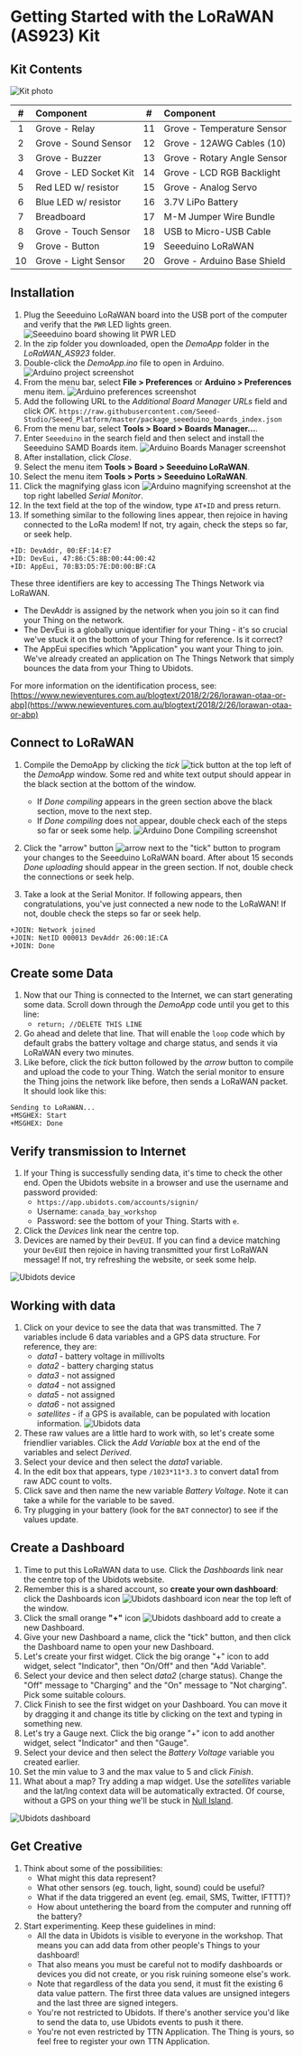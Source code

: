 Getting Started with the LoRaWAN (AS923) Kit
====================================

Kit Contents
------------

![Kit photo](images/case_open.jpg)

|# |Component                    |# |Component |
|:---:|:---|:---:|:---|
|1 | Grove - Relay           |11| Grove - Temperature Sensor  |
|2 | Grove - Sound Sensor    |12| Grove - 12AWG Cables (10)   |
|3 | Grove - Buzzer          |13| Grove - Rotary Angle Sensor |
|4 | Grove - LED Socket Kit  |14| Grove - LCD RGB Backlight   |
|5 | Red LED w/ resistor     |15| Grove - Analog Servo        |
|6 | Blue LED w/ resistor    |16| 3.7V LiPo Battery           |
|7 | Breadboard              |17| M-M Jumper Wire Bundle      |
|8 | Grove - Touch Sensor    |18| USB to Micro-USB Cable      |
|9 | Grove - Button          |19| Seeeduino LoRaWAN           |
|10| Grove - Light Sensor    |20| Grove - Arduino Base Shield |


Installation
------------

1. Plug the Seeeduino LoRaWAN board into the USB port of the computer and verify that the `PWR` LED lights green.
![Seeeduino board showing lit PWR LED](images/Seeeduino-LEDs.jpeg)
1. In the zip folder you downloaded, open the _DemoApp_ folder in the _LoRaWAN_AS923_ folder.
1. Double-click the _DemoApp.ino_ file to open in Arduino.
![Arduino project screenshot](images/Arduino_project_screenshot.png)
1. From the menu bar, select **File > Preferences** or **Arduino > Preferences** menu item.
![Arduino preferences screenshot](images/Arduino_preferences_screenshot.png)
1. Add the following URL to the _Additional Board Manager URLs_ field and click _OK_.
`https://raw.githubusercontent.com/Seeed-Studio/Seeed_Platform/master/package_seeeduino_boards_index.json`
1. From the menu bar, select **Tools > Board > Boards Manager...**.
1. Enter `Seeeduino` in the search field and then select and install the Seeeduino SAMD Boards item.
![Arduino Boards Manager screenshot](images/Arduino_boards_manager_screenshot.png)
1. After installation, click _Close_.
1. Select the menu item **Tools > Board > Seeeduino LoRaWAN**.
1. Select the menu item **Tools > Ports > Seeeduino LoRaWAN**.
1. Click the magnifying glass icon ![Arduino magnifying screenshot](images/Arduino_magnifying_screenshot.png) at the top right labelled _Serial Monitor_.
1. In the text field at the top of the window, type `AT+ID` and press return.
1. If something similar to the following lines appear, then rejoice in having connected to the LoRa modem! If not, try again, check the steps so far, or seek help.

```
+ID: DevAddr, 00:EF:14:E7
+ID: DevEui, 47:86:C5:8B:00:44:00:42
+ID: AppEui, 70:B3:D5:7E:D0:00:BF:CA
```

These three identifiers are key to accessing The Things Network via LoRaWAN.

 * The DevAddr is assigned by the network when you join so it can find your Thing on the network.
 * The DevEui is a globally unique identifier for your Thing - it's so crucial we've stuck it on the bottom of your Thing for reference. Is it correct?
 * The AppEui specifies which "Application" you want your Thing to join. We've already created an application on The Things Network that simply bounces the data from your Thing to Ubidots.

For more information on the identification process, see: [https://www.newieventures.com.au/blogtext/2018/2/26/lorawan-otaa-or-abp](https://www.newieventures.com.au/blogtext/2018/2/26/lorawan-otaa-or-abp)

Connect to LoRaWAN
------------------

1. Compile the DemoApp by clicking the _tick_ ![tick](images/Arduino_tick_screenshot.png) button at the top left of the _DemoApp_ window.
Some red and white text output should appear in the black section at the bottom of the window.
	* If _Done compiling_ appears in the green section above the black section, move to the next step.
	* If _Done compiling_ does not appear, double check each of the steps so far or seek some help.
![Arduino Done Compiling screenshot](images/Arduino_done_compiling_screenshot.png)

1. Click the "arrow" button ![arrow](images/Arduino_arrow_screenshot.png) next to the "tick" button to program your changes to the Seeeduino LoRaWAN board. After about 15 seconds _Done uploading_ should appear in the green section. If not, double check the connections or seek help.
1. Take a look at the Serial Monitor. If following appears, then congratulations, you've just connected a new node to the LoRaWAN! If not, double check the steps so far or seek help.

```
+JOIN: Network joined
+JOIN: NetID 000013 DevAddr 26:00:1E:CA
+JOIN: Done
```

Create some Data
----------------
1. Now that our Thing is connected to the Internet, we can start generating some data. Scroll down through the _DemoApp_ code until you get to this line:
	* `return; //DELETE THIS LINE`
1. Go ahead and delete that line. That will enable the `loop` code which by default grabs the battery voltage and charge status, and sends it via LoRaWAN every two minutes.
1. Like before, click the _tick_ button followed by the _arrow_ button to compile and upload the code to your Thing. Watch the serial monitor to ensure the Thing joins the network like before, then sends a LoRaWAN packet. It should look like this:

```
Sending to LoRaWAN...
+MSGHEX: Start
+MSGHEX: Done
```

Verify transmission to Internet
-------------------------------

1. If your Thing is successfully sending data, it's time to check the other end. Open the Ubidots website in a browser and use the username and password provided:
	* `https://app.ubidots.com/accounts/signin/`
	* Username: `canada_bay_workshop`
	* Password: see the bottom of your Thing. Starts with `e`.
1. Click the _Devices_ link near the centre top.
1. Devices are named by their `DevEUI`. If you can find a device matching your `DevEUI` then rejoice in having transmitted your first LoRaWAN message! If not, try refreshing the website, or seek some help.

![Ubidots device](images/Ubidots_device.png)

Working with data
-----------------

1. Click on your device to see the data that was transmitted. The 7 variables include 6 data variables and a GPS data structure. For reference, they are:
	* _data1_ - battery voltage in millivolts
	* _data2_ - battery charging status
	* _data3_ - not assigned
	* _data4_ - not assigned
	* _data5_ - not assigned
	* _data6_ - not assigned
	* _satellites_ - if a GPS is available, can be populated with location information.
![Ubidots data](images/Ubidots_data.png)
1. These raw values are a little hard to work with, so let's create some friendlier variables. Click the _Add Variable_ box at the end of the variables and select _Derived_.
1. Select your device and then select the _data1_ variable.
1. In the edit box that appears, type `/1023*11*3.3` to convert data1 from raw ADC count to volts.
1. Click save and then name the new variable _Battery Voltage_. Note it can take a while for the variable to be saved.
1. Try plugging in your battery (look for the `BAT` connector) to see if the values update.


Create a Dashboard
------------------

1. Time to put this LoRaWAN data to use. Click the _Dashboards_ link near the centre top of the Ubidots website.
1. Remember this is a shared account, so **create your own dashboard**: click the Dashboards icon ![Ubidots dashboard icon](images/Ubidots_dashboard_icon.png) near the top left of the window.
1. Click the small orange **"+"** icon ![Ubidots dashboard add](images/Ubidots_dashboard_add.png) to create a new Dashboard.
1. Give your new Dashboard a name, click the "tick" button, and then click the Dashboard name to open your new Dashboard.
1. Let's create your first widget. Click the big orange "+" icon to add widget, select "Indicator", then "On/Off" and then "Add Variable".
1. Select your device and then select _data2_ (charge status). Change the "Off" message to "Charging" and the "On" message to "Not charging". Pick some suitable colours.
1. Click Finish to see the first widget on your Dashboard. You can move it by dragging it and change its title by clicking on the text and typing in something new.
1. Let's try a Gauge next. Click the big orange "+" icon to add another widget, select "Indicator" and then "Gauge".
1. Select your device and then select the _Battery Voltage_ variable you created earlier.
1. Set the min value to 3 and the max value to 5 and click _Finish_.
1. What about a map? Try adding a map widget. Use the _satellites_ variable and the lat/lng context data will be automatically extracted. Of course, without a GPS on your thing we'll be stuck in [Null Island](https://en.wikipedia.org/wiki/Null_Island).

![Ubidots dashboard](images/Ubidots_dashboard.png)

Get Creative
------------

1. Think about some of the possibilities:
	* What might this data represent?
	* What other sensors (eg. touch, light, sound) could be useful?
	* What if the data triggered an event (eg. email, SMS, Twitter, IFTTT)?
	* How about untethering the board from the computer and running off the battery?
1. Start experimenting. Keep these guidelines in mind:
	* All the data in Ubidots is visible to everyone in the workshop. That means you can add data from other people's Things to your dashboard!
	* That also means you must be careful not to modify dashboards or devices you did not create, or you risk ruining someone else's work.
	* Note that regardless of the data you send, it must fit the existing 6 data value pattern. The first three data values are unsigned integers and the last three are signed integers.
	* You're not restricted to Ubidots. If there's another service you'd like to send the data to, use Ubidots events to push it there.
	* You're not even restricted by TTN Application. The Thing is yours, so feel free to register your own TTN Application.
